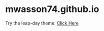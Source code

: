 # mwasson74.github.io

Try the leap-day theme: [Click Here](https://github.com/pages-themes/leap-day)
